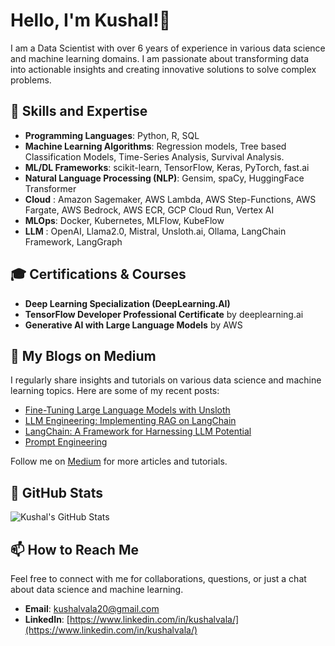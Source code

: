# Hello, I'm Kushal!👋

I am a Data Scientist with over 6 years of experience in various data science and machine learning domains.
I am passionate about transforming data into actionable insights and creating innovative solutions to solve complex problems.

## 🌟 Skills and Expertise

- **Programming Languages**: Python, R, SQL
- **Machine Learning Algorithms**: Regression models, Tree based Classification Models, Time-Series Analysis, Survival Analysis.
- **ML/DL Frameworks**: scikit-learn, TensorFlow, Keras, PyTorch, fast.ai
- **Natural Language Processing (NLP)**: Gensim, spaCy, HuggingFace Transformer
- **Cloud** : Amazon Sagemaker, AWS Lambda, AWS Step-Functions, AWS Fargate, AWS Bedrock, AWS ECR, GCP Cloud Run, Vertex AI
- **MLOps**: Docker, Kubernetes, MLFlow, KubeFlow
- **LLM** : OpenAI, Llama2.0, Mistral, Unsloth.ai, Ollama, LangChain Framework, LangGraph 

## 🎓 Certifications & Courses

- **Deep Learning Specialization (DeepLearning.AI)**
- **TensorFlow Developer Professional Certificate** by deeplearning.ai
- **Generative AI with Large Language Models** by AWS 

## 📝 My Blogs on Medium

I regularly share insights and tutorials on various data science and machine learning topics. Here are some of my recent posts:

- [Fine-Tuning Large Language Models with Unsloth](https://medium.com/@kushalvala/fine-tuning-large-language-models-with-unsloth-380216a76108)
- [LLM Engineering: Implementing RAG on LangChain](https://medium.com/techhappily/llm-engineering-implementing-rag-on-langchain-e7d8ddd895f1)
- [LangChain: A Framework for Harnessing LLM Potential](https://medium.com/techhappily/langchain-a-framework-for-harnessing-llm-potential-31b3b9951330)
- [Prompt Engineering](https://medium.com/techhappily/prompt-engineering-part-1-fbbf42904266)

Follow me on [Medium](https://medium.com/@kushalvala) for more articles and tutorials.

## 🌟 GitHub Stats

![Kushal's GitHub Stats](https://github-readme-stats.vercel.app/api?username=kushalvala&show_icons=true&theme=radical)

## 📫 How to Reach Me

Feel free to connect with me for collaborations, questions, or just a chat about data science and machine learning.

- **Email**: [kushalvala20@gmail.com](mailto:kushalvala20@gmail.com)
- **LinkedIn**: [https://www.linkedin.com/in/kushalvala/](https://www.linkedin.com/in/kushalvala/)


